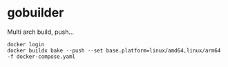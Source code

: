 # gobuilder

Multi arch build, push...

```
docker login
docker buildx bake --push --set base.platform=linux/amd64,linux/arm64 -f docker-compose.yaml
```
